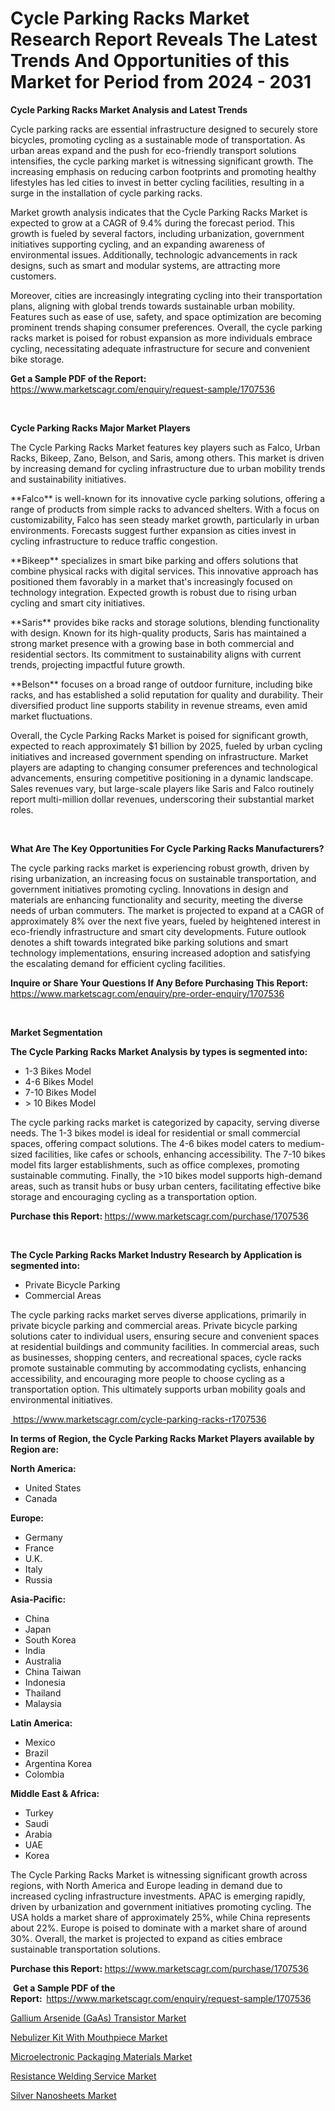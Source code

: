 <p><h1>Cycle Parking Racks Market Research Report Reveals The Latest Trends And Opportunities of this Market for Period from 2024 - 2031</h1></p><p><strong>Cycle Parking Racks Market Analysis and Latest Trends</strong></p>
<p><p>Cycle parking racks are essential infrastructure designed to securely store bicycles, promoting cycling as a sustainable mode of transportation. As urban areas expand and the push for eco-friendly transport solutions intensifies, the cycle parking market is witnessing significant growth. The increasing emphasis on reducing carbon footprints and promoting healthy lifestyles has led cities to invest in better cycling facilities, resulting in a surge in the installation of cycle parking racks.</p><p>Market growth analysis indicates that the Cycle Parking Racks Market is expected to grow at a CAGR of 9.4% during the forecast period. This growth is fueled by several factors, including urbanization, government initiatives supporting cycling, and an expanding awareness of environmental issues. Additionally, technologic advancements in rack designs, such as smart and modular systems, are attracting more customers.</p><p>Moreover, cities are increasingly integrating cycling into their transportation plans, aligning with global trends towards sustainable urban mobility. Features such as ease of use, safety, and space optimization are becoming prominent trends shaping consumer preferences. Overall, the cycle parking racks market is poised for robust expansion as more individuals embrace cycling, necessitating adequate infrastructure for secure and convenient bike storage.</p></p>
<p><strong>Get a Sample PDF of the Report:&nbsp;</strong> <a href="https://www.marketscagr.com/enquiry/request-sample/1707536?utm_campaign=1564&utm_medium=2&utm_source=Github&utm_content=ia&utm_term=13102024&utm_id=cycle-parking-racks">https://www.marketscagr.com/enquiry/request-sample/1707536</a></p>
<p>&nbsp;</p>
<p><strong>Cycle Parking Racks Major Market Players</strong></p>
<p><p>The Cycle Parking Racks Market features key players such as Falco, Urban Racks, Bikeep, Zano, Belson, and Saris, among others. This market is driven by increasing demand for cycling infrastructure due to urban mobility trends and sustainability initiatives.</p><p>**Falco** is well-known for its innovative cycle parking solutions, offering a range of products from simple racks to advanced shelters. With a focus on customizability, Falco has seen steady market growth, particularly in urban environments. Forecasts suggest further expansion as cities invest in cycling infrastructure to reduce traffic congestion.</p><p>**Bikeep** specializes in smart bike parking and offers solutions that combine physical racks with digital services. This innovative approach has positioned them favorably in a market that's increasingly focused on technology integration. Expected growth is robust due to rising urban cycling and smart city initiatives.</p><p>**Saris** provides bike racks and storage solutions, blending functionality with design. Known for its high-quality products, Saris has maintained a strong market presence with a growing base in both commercial and residential sectors. Its commitment to sustainability aligns with current trends, projecting impactful future growth.</p><p>**Belson** focuses on a broad range of outdoor furniture, including bike racks, and has established a solid reputation for quality and durability. Their diversified product line supports stability in revenue streams, even amid market fluctuations.</p><p>Overall, the Cycle Parking Racks Market is poised for significant growth, expected to reach approximately $1 billion by 2025, fueled by urban cycling initiatives and increased government spending on infrastructure. Market players are adapting to changing consumer preferences and technological advancements, ensuring competitive positioning in a dynamic landscape. Sales revenues vary, but large-scale players like Saris and Falco routinely report multi-million dollar revenues, underscoring their substantial market roles.</p></p>
<p>&nbsp;</p>
<p><strong>What Are The Key Opportunities For Cycle Parking Racks Manufacturers?</strong></p>
<p><p>The cycle parking racks market is experiencing robust growth, driven by rising urbanization, an increasing focus on sustainable transportation, and government initiatives promoting cycling. Innovations in design and materials are enhancing functionality and security, meeting the diverse needs of urban commuters. The market is projected to expand at a CAGR of approximately 8% over the next five years, fueled by heightened interest in eco-friendly infrastructure and smart city developments. Future outlook denotes a shift towards integrated bike parking solutions and smart technology implementations, ensuring increased adoption and satisfying the escalating demand for efficient cycling facilities.</p></p>
<p><strong>Inquire or Share Your Questions If Any Before Purchasing This Report:</strong> <a href="https://www.marketscagr.com/enquiry/pre-order-enquiry/1707536?utm_campaign=1564&utm_medium=2&utm_source=Github&utm_content=ia&utm_term=13102024&utm_id=cycle-parking-racks">https://www.marketscagr.com/enquiry/pre-order-enquiry/1707536</a></p>
<p>&nbsp;</p>
<p><strong>Market Segmentation</strong></p>
<p><strong>The Cycle Parking Racks Market Analysis by types is segmented into:</strong></p>
<p><ul><li>1-3 Bikes Model</li><li>4-6 Bikes Model</li><li>7-10 Bikes Model</li><li>> 10 Bikes Model</li></ul></p>
<p><p>The cycle parking racks market is categorized by capacity, serving diverse needs. The 1-3 bikes model is ideal for residential or small commercial spaces, offering compact solutions. The 4-6 bikes model caters to medium-sized facilities, like cafes or schools, enhancing accessibility. The 7-10 bikes model fits larger establishments, such as office complexes, promoting sustainable commuting. Finally, the >10 bikes model supports high-demand areas, such as transit hubs or busy urban centers, facilitating effective bike storage and encouraging cycling as a transportation option.</p></p>
<p><strong>Purchase this Report:&nbsp;</strong><a href="https://www.marketscagr.com/purchase/1707536?utm_campaign=1564&utm_medium=2&utm_source=Github&utm_content=ia&utm_term=13102024&utm_id=cycle-parking-racks">https://www.marketscagr.com/purchase/1707536</a></p>
<p>&nbsp;</p>
<p><strong>The Cycle Parking Racks Market Industry Research by Application is segmented into:</strong></p>
<p><ul><li>Private Bicycle Parking</li><li>Commercial Areas</li></ul></p>
<p><p>The cycle parking racks market serves diverse applications, primarily in private bicycle parking and commercial areas. Private bicycle parking solutions cater to individual users, ensuring secure and convenient spaces at residential buildings and community facilities. In commercial areas, such as businesses, shopping centers, and recreational spaces, cycle racks promote sustainable commuting by accommodating cyclists, enhancing accessibility, and encouraging more people to choose cycling as a transportation option. This ultimately supports urban mobility goals and environmental initiatives.</p></p>
<p><a href="https://www.marketscagr.com/cycle-parking-racks-r1707536?utm_campaign=1564&utm_medium=2&utm_source=Github&utm_content=ia&utm_term=13102024&utm_id=cycle-parking-racks">&nbsp;https://www.marketscagr.com/cycle-parking-racks-r1707536</a></p>
<p><strong>In terms of Region, the Cycle Parking Racks Market Players available by Region are:</strong></p>
<p>
    <p> <strong> North America: </strong>
        <ul>
            <li>United States</li>
            <li>Canada</li>
        </ul>
        </p> 
    <p> <strong> Europe: </strong>
        <ul>
            <li>Germany</li>
            <li>France</li>
            <li>U.K.</li>
            <li>Italy</li>
            <li>Russia</li>
        </ul>
        </p> 
    <p> <strong> Asia-Pacific: </strong>
        <ul>
            <li>China</li>
            <li>Japan</li>
            <li>South Korea</li>
            <li>India</li>
            <li>Australia</li>
            <li>China Taiwan</li>
            <li>Indonesia</li>
            <li>Thailand</li>
            <li>Malaysia</li>
        </ul>
        </p> 
    <p> <strong> Latin America: </strong>
        <ul>
            <li>Mexico</li>
            <li>Brazil</li>
            <li>Argentina Korea</li>
            <li>Colombia</li>
        </ul>
        </p> 
    <p> <strong> Middle East & Africa: </strong>
        <ul>
            <li>Turkey</li>
            <li>Saudi</li>
            <li>Arabia</li>
            <li>UAE</li>
            <li>Korea</li>
        </ul>
    </p>
    </p>
<p><p>The Cycle Parking Racks Market is witnessing significant growth across regions, with North America and Europe leading in demand due to increased cycling infrastructure investments. APAC is emerging rapidly, driven by urbanization and government initiatives promoting cycling. The USA holds a market share of approximately 25%, while China represents about 22%. Europe is poised to dominate with a market share of around 30%. Overall, the market is projected to expand as cities embrace sustainable transportation solutions.</p></p>
<p><strong>Purchase this Report: </strong><a href="https://www.marketscagr.com/purchase/1707536?utm_campaign=1564&utm_medium=2&utm_source=Github&utm_content=ia&utm_term=13102024&utm_id=cycle-parking-racks">https://www.marketscagr.com/purchase/1707536</a></p>
<p>&nbsp;<strong>Get a Sample PDF of the Report:&nbsp;&nbsp;</strong><a href="https://www.marketscagr.com/enquiry/request-sample/1707536?utm_campaign=1564&utm_medium=2&utm_source=Github&utm_content=ia&utm_term=13102024&utm_id=cycle-parking-racks">https://www.marketscagr.com/enquiry/request-sample/1707536</a></p>
<p><strong></strong></p>
<p><p><a href="https://www.linkedin.com/pulse/gallium-arsenide-gaas-transistor-market-revolution-size-share-5dnne?utm_campaign=1564&utm_medium=2&utm_source=Github&utm_content=ia&utm_term=13102024&utm_id=cycle-parking-racks">Gallium Arsenide (GaAs) Transistor Market</a></p><p><a href="https://github.com/abbislposival/Market-Research-Report-List-1/blob/main/nebulizer-kit-with-mouthpiece-market.md?utm_campaign=1564&utm_medium=2&utm_source=Github&utm_content=ia&utm_term=13102024&utm_id=cycle-parking-racks">Nebulizer Kit With Mouthpiece Market</a></p><p><a href="https://www.linkedin.com/pulse/regional-adaptations-global-microelectronic-packaging-materials-g7cgc?utm_campaign=1564&utm_medium=2&utm_source=Github&utm_content=ia&utm_term=13102024&utm_id=cycle-parking-racks">Microelectronic Packaging Materials Market</a></p><p><a href="https://www.linkedin.com/pulse/resistance-welding-service-market-overview-forecast-2024-crbie?utm_campaign=1564&utm_medium=2&utm_source=Github&utm_content=ia&utm_term=13102024&utm_id=cycle-parking-racks">Resistance Welding Service Market</a></p><p><a href="https://www.linkedin.com/pulse/silver-nanosheets-market-overview-global-trends-future-prospects-hdd3e?utm_campaign=1564&utm_medium=2&utm_source=Github&utm_content=ia&utm_term=13102024&utm_id=cycle-parking-racks">Silver Nanosheets Market</a></p></p>